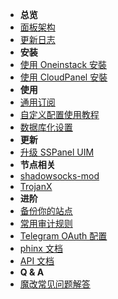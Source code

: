 - **总览**
- [面板架构](panel-component)
- [更新日志](release-note)
- **安装**
- [使用 Oneinstack 安裝](install-using-oneinstack)
- [使用 CloudPanel 安裝](install-using-cloudpanel-v2)
- **使用**
- [通用订阅](universal-subscription)
- [自定义配置使用教程](setup-custom-config)
- [数据库化设置](database-setting)
- **更新**
- [升级 SSPanel UIM](update)
- **节点相关**
- [shadowsocks-mod](shadowsocks-mod-install-script)
- [TrojanX](trojanx-install-script)
- **进阶**
- [备份你的站点](backup-your-site)
- [常用审计规则](useful-detect-rules)
- [Telegram OAuth 配置](setup-telegram-oauth)
- [phinx 文档](https://book.cakephp.org/phinx/0/en/index.html)
- [API 文档](https://github.com/sspanel-uim/API-documents)
- **Q & A**
- [魔改常见问题解答](q-and-a)
